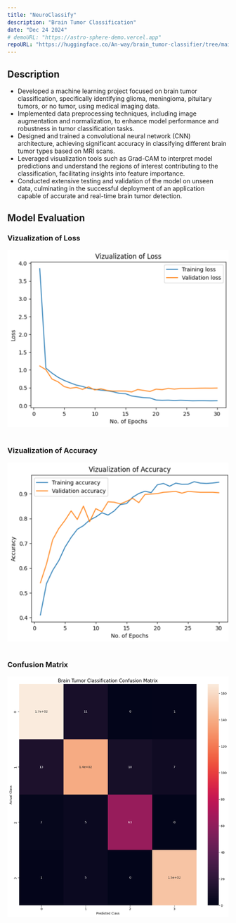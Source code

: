 ```yaml
---
title: "NeuroClassify"
description: "Brain Tumor Classification"
date: "Dec 24 2024"
# demoURL: "https://astro-sphere-demo.vercel.app"
repoURL: "https://huggingface.co/An-way/brain_tumor-classifier/tree/main"
---
```


## Description

- Developed a machine learning project focused on brain tumor classification, specifically identifying glioma, meningioma, pituitary tumors, or no tumor, using medical imaging data.  
- Implemented data preprocessing techniques, including image augmentation and normalization, to enhance model performance and robustness in tumor classification tasks.  
- Designed and trained a convolutional neural network (CNN) architecture, achieving significant accuracy in classifying different brain tumor types based on MRI scans.  
- Leveraged visualization tools such as Grad-CAM to interpret model predictions and understand the regions of interest contributing to the classification, facilitating insights into feature importance.  
- Conducted extensive testing and validation of the model on unseen data, culminating in the successful deployment of an application capable of accurate and real-time brain tumor detection.
## Model Evaluation

### Vizualization of Loss 
![alt text](loss_vizualization(1).png)
&nbsp;
&nbsp;
&nbsp;
&nbsp;
&nbsp;
&nbsp;
&nbsp;
&nbsp;
&nbsp;
&nbsp;
### Vizualization of Accuracy
![alt text](accuracy_vizualization(1).png)
&nbsp;
&nbsp;
&nbsp;
&nbsp;
&nbsp;
&nbsp;
&nbsp;
&nbsp;
&nbsp;
&nbsp;
### Confusion Matrix 
![alt text](confusion_matrix(1).png)